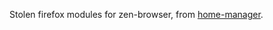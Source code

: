 Stolen firefox modules for zen-browser, from [home-manager](https://github.com/nix-community/home-manager).
